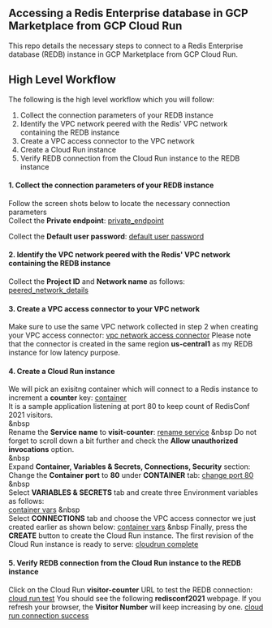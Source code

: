 ## Accessing a Redis Enterprise database in GCP Marketplace from GCP Cloud Run 

This repo details the necessary steps to connect to a Redis Enterprise database (REDB) instance in GCP Marketplace from GCP Cloud Run. 

## High Level Workflow
The following is the high level workflow which you will follow:
1. Collect the connection parameters of your REDB instance
2. Identify the VPC network peered with the Redis' VPC network containing the REDB instance
3. Create a VPC access connector to the VPC network
4. Create a Cloud Run instance
5. Verify REDB connection from the Cloud Run instance to the REDB instance


#### 1. Collect the connection parameters of your REDB instance
Follow the screen shots below to locate the necessary connection parameters  
Collect the **Private endpoint**:
[private_endpoint](./img/redb_private_endpoint.png)
  
Collect the **Default user password**:
[default user password](./img/redb_password.png)


#### 2. Identify the VPC network peered with the Redis' VPC network containing the REDB instance
Collect the **Project ID** and **Network name**  as follows:
[peered_network_details](./img/vpc_details.png)    


#### 3. Create a VPC access connector to your VPC network
Make sure to use the same VPC network collected in step 2 when creating your VPC access connector:
[vpc network access connector](./img/vpc_access_connector.png)
Please note that the connector is created in the same region **us-central1** as my REDB instance for low latency purpose.  


#### 4. Create a Cloud Run instance
We will pick an exisitng container which will connect to a Redis instance to increment a **counter** key:
[container](./img/select_container.png)  
It is a sample application listening at port 80 to keep count of RedisConf 2021 visitors.  
&nbsp  
Rename the **Service name** to **visit-counter**:
[rename service](./img/rename_service_name.png)
&nbsp
Do not forget to scroll down a bit further and check the **Allow unauthorized invocations** option.  
&nbsp   
Expand **Container, Variables & Secrets, Connections, Security** section:
Change the **Container port** to **80** under **CONTAINER** tab:
[change port 80](./img/change_port_80.png)
&nbsp  
Select **VARIABLES & SECRETS** tab and create three Environment variables as follows:  
[container vars](./img/container_vars.png)
&nbsp     
Select **CONNECTIONS** tab and choose the VPC access connector we just created earlier as shown below:
[container vars](./img/cloudrun_vpc_connector.png)
&nbsp 
Finally, press the **CREATE** button to create the Cloud Run instance. The first revision of the Cloud Run instance is ready to serve:
[cloudrun complete](./img/cloudrun_complete.png)
   
  
#### 5. Verify REDB connection from the Cloud Run instance to the REDB instance
Click on the Cloud Run **visitor-counter** URL to test the REDB connection:
[cloud run test](./img/cloudrun_test.png)
You should see the following **redisconf2021** webpage. If you refresh your browser, the **Visitor Number** will keep increasing by one.
[cloud run connection success](./img/cloudrun_connection_success.png)



